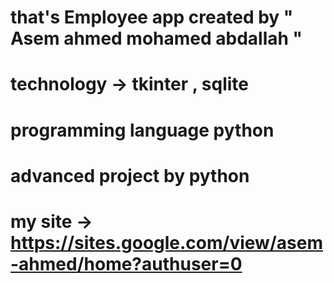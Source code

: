 # that's Employee app created by " Asem ahmed mohamed abdallah " 

# technology -> tkinter , sqlite

# programming language python

# advanced project by python 

# my site -> https://sites.google.com/view/asem-ahmed/home?authuser=0
